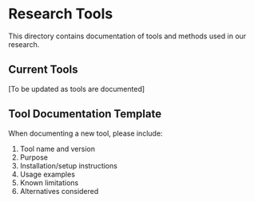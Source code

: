 # Research Tools

This directory contains documentation of tools and methods used in our research.

## Current Tools

[To be updated as tools are documented]

## Tool Documentation Template

When documenting a new tool, please include:

1. Tool name and version
2. Purpose
3. Installation/setup instructions
4. Usage examples
5. Known limitations
6. Alternatives considered
